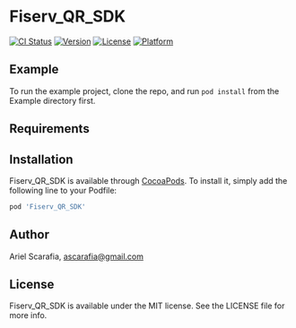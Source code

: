 # Fiserv_QR_SDK

[![CI Status](https://img.shields.io/travis/Ariel-Scarafia/Fiserv_QR_SDK.svg?style=flat)](https://travis-ci.org/Ariel-Scarafia/Fiserv_QR_SDK)
[![Version](https://img.shields.io/cocoapods/v/Fiserv_QR_SDK.svg?style=flat)](https://cocoapods.org/pods/Fiserv_QR_SDK)
[![License](https://img.shields.io/cocoapods/l/Fiserv_QR_SDK.svg?style=flat)](https://cocoapods.org/pods/Fiserv_QR_SDK)
[![Platform](https://img.shields.io/cocoapods/p/Fiserv_QR_SDK.svg?style=flat)](https://cocoapods.org/pods/Fiserv_QR_SDK)

## Example

To run the example project, clone the repo, and run `pod install` from the Example directory first.

## Requirements

## Installation

Fiserv_QR_SDK is available through [CocoaPods](https://cocoapods.org). To install
it, simply add the following line to your Podfile:

```ruby
pod 'Fiserv_QR_SDK'
```

## Author

Ariel Scarafia, ascarafia@gmail.com

## License

Fiserv_QR_SDK is available under the MIT license. See the LICENSE file for more info.
